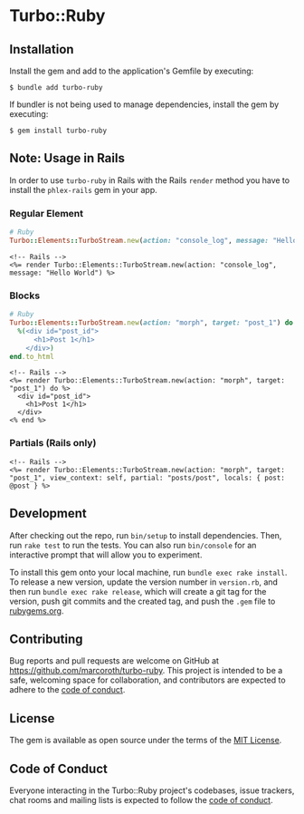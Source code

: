 # Turbo::Ruby

## Installation

Install the gem and add to the application's Gemfile by executing:

    $ bundle add turbo-ruby

If bundler is not being used to manage dependencies, install the gem by executing:

    $ gem install turbo-ruby

## Note: Usage in Rails

In order to use `turbo-ruby` in Rails with the Rails `render` method you have to install the `phlex-rails` gem in your app. 

### Regular Element

```ruby
# Ruby
Turbo::Elements::TurboStream.new(action: "console_log", message: "Hello World").to_html
```

```html+erb
<!-- Rails -->
<%= render Turbo::Elements::TurboStream.new(action: "console_log", message: "Hello World") %>
```



### Blocks

```ruby
# Ruby
Turbo::Elements::TurboStream.new(action: "morph", target: "post_1") do
  %(<div id="post_id">
      <h1>Post 1</h1>
    </div>)
end.to_html
```

```html+erb
<!-- Rails -->
<%= render Turbo::Elements::TurboStream.new(action: "morph", target: "post_1") do %>
  <div id="post_id">
    <h1>Post 1</h1>
  </div>
<% end %>
```

### Partials (Rails only)

```html+erb
<!-- Rails -->
<%= render Turbo::Elements::TurboStream.new(action: "morph", target: "post_1", view_context: self, partial: "posts/post", locals: { post: @post } %>
```

## Development

After checking out the repo, run `bin/setup` to install dependencies. Then, run `rake test` to run the tests. You can also run `bin/console` for an interactive prompt that will allow you to experiment.

To install this gem onto your local machine, run `bundle exec rake install`. To release a new version, update the version number in `version.rb`, and then run `bundle exec rake release`, which will create a git tag for the version, push git commits and the created tag, and push the `.gem` file to [rubygems.org](https://rubygems.org).

## Contributing

Bug reports and pull requests are welcome on GitHub at https://github.com/marcoroth/turbo-ruby. This project is intended to be a safe, welcoming space for collaboration, and contributors are expected to adhere to the [code of conduct](https://github.com/marcoroth/turbo-ruby/blob/main/CODE_OF_CONDUCT.md).

## License

The gem is available as open source under the terms of the [MIT License](https://opensource.org/licenses/MIT).

## Code of Conduct

Everyone interacting in the Turbo::Ruby project's codebases, issue trackers, chat rooms and mailing lists is expected to follow the [code of conduct](https://github.com/marcoroth/turbo-ruby/blob/main/CODE_OF_CONDUCT.md).

